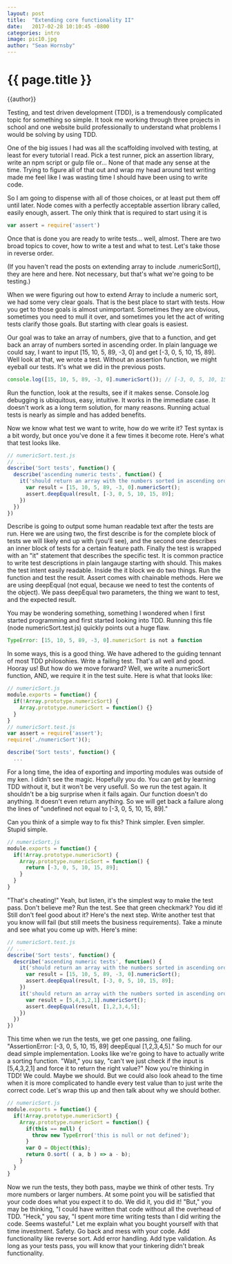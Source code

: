 ```yaml
---
layout: post
title:  "Extending core functionality II"
date:   2017-02-28 10:10:45 -0800
categories: intro
image: pic10.jpg
author: "Sean Hornsby"
---
```


{{ page.title }}
================
{{author}}

Testing, and test driven development (TDD), is a tremendously complicated topic for something so simple.
It took me working through three projects in school and one website build professionally to understand what
problems I would be solving by using TDD.

One of the big issues I had was all the scaffolding involved with testing, at least for every tutorial I read.
Pick a test runner, pick an assertion library, write an npm script or gulp file or... None of that made any sense
at the time. Trying to figure all of that out and wrap my head around test writing made me feel like I was wasting 
time I should have been using to write code.

So I am going to dispense with all of those choices, or at least put them off until later. Node comes with 
a perfectly acceptable assertion library called, easily enough, assert. The only think that is required to 
start using it is
```javascript
var assert = require('assert')
```
Once that is done you are ready to write tests... well, almost. There are two broad topics to cover, how to write
a test and what to test. Let's take those in reverse order.

(If you haven't read the posts on extending array to include .numericSort(), they are here and here. Not necessary, 
but that's what we're going to be testing.)

When we were figuring out how to extend Array to include a numeric sort, we had some very clear goals. That is the best
place to start with tests. How you get to those goals is almost unimportant. Sometimes they are obvious, sometimes you need
to mull it over, and sometimes you let the act of writing tests clarify those goals. But starting with clear goals is easiest.

Our goal was to take an array of numbers, give that to a function, and get back an array of numbers sorted in ascending order.
In plain language we could say, I want to input [15, 10, 5, 89, -3, 0] and get [-3, 0, 5, 10, 15, 89]. Well look at that, we wrote a test.
Without an assertion function, we might eyeball our tests. It's what we did in the previous posts.
```javascript
console.log([15, 10, 5, 89, -3, 0].numericSort()); // [-3, 0, 5, 10, 15, 89]
```
Run the function, look at the results, see if it makes sense. Console.log debugging is ubiquitous, easy, intuitive. It works in the immediate
case. It doesn't work as a long term solution, for many reasons. Running actual tests is nearly as simple and has added benefits.

Now we know what test we want to write, how do we write it? Test syntax is a bit wordy, but once you've done it a few times it become rote.
Here's what that test looks like.
```javascript
// numericSort.test.js
// ...
describe('Sort tests', function() {
  describe('ascending numeric tests', function() {
    it('should return an array with the numbers sorted in ascending order', function(){
      var result = [15, 10, 5, 89, -3, 0].numericSort();
      assert.deepEqual(result, [-3, 0, 5, 10, 15, 89];
    })
  })
})
```

Describe is going to output some human readable text after the tests are run. Here we are using two, the first describe is for the complete
block of tests we will likely end up with (you'll see), and the second one describes an inner block of tests for a certain feature path.
Finally the test is wrapped with an "it" statement that describes the specific test. It is common practice to write test descriptions in plain
langauge starting with should. This makes the test intent easily readable. Inside the it block we do two things. Run the function and test the result.
Assert comes with chainable methods. Here we are using deepEqual (not equal, because we need to test the contents of the object). We pass deepEqual
two parameters, the thing we want to test, and the expected result.

You may be wondering something, something I wondered when I first started programming and first started looking into TDD.
Running this file (node numericSort.test.js) quickly points out a huge flaw.
```javascript
TypeError: [15, 10, 5, 89, -3, 0].numericSort is not a function
```
In some ways, this is a good thing. We have adhered to the guiding tennant of most TDD philosohies. Write a failing test. That's all well and good.
Hooray us! But how do we move forward? Well, we write a numericSort function, AND, we require it in the test suite. Here is what that looks like:
```javascript
// numericSort.js
module.exports = function() {
  if(!Array.prototype.numericSort) {
    Array.prototype.numericSort = function() {}
  }
}
// numericSort.test.js
var assert = require('assert');
require('./numericSort')();

describe('Sort tests', function() {
  ...
```
For a long time, the idea of exporting and importing modules was outside of my ken. I didn't see the magic. Hopefully you do. You can get by learning TDD
without it, but it won't be very usefull. So we run the test again. It shouldn't be a big surprise when it fails again. Our function doesn't do anything.
It doesn't even return anything. So we will get back a failure along the lines of "undefined not equal to [-3, 0, 5, 10, 15, 89]."

Can you think of a simple way to fix this? Think simpler. Even simpler. Stupid simple.

```javascript
// numericSort.js
module.exports = function() {
  if(!Array.prototype.numericSort) {
    Array.prototype.numericSort = function() {
      return [-3, 0, 5, 10, 15, 89];
    }
  }
}
```
"That's cheating!" Yeah, but listen, it's the simplest way to make the test pass. Don't believe me? Run the test. See that green checkmark? You did it!
Still don't feel good about it? Here's the next step. Write another test that you know will fail (but still meets the business requirements). Take a minute
and see what you come up with. Here's mine:
```javascript
// numericSort.test.js
// ...
describe('Sort tests', function() {
  describe('ascending numeric tests', function() {
    it('should return an array with the numbers sorted in ascending order', function(){
      var result = [15, 10, 5, 89, -3, 0].numericSort();
      assert.deepEqual(result, [-3, 0, 5, 10, 15, 89];
    })
    it('should return an array with the numbers sorted in ascending order', function(){
      var result = [5,4,3,2,1].numericSort();
      assert.deepEqual(result, [1,2,3,4,5];
    })
  })
})
```
This time when we run the tests, we get one passing, one failing. "AssertionError: [-3, 0, 5, 10, 15, 89] deepEqual [1,2,3,4,5]." 
So much for our dead simple implementation. Looks like we're going to have to actually write a sorting function. "Wait," you say,
"can't we just check if the input is [5,4,3,2,1] and force it to return the right value?" Now you're thinking in TDD! We could. Maybe
we should. But we could also look ahead to the time when it is more complicated to handle every test value than to just write the
correct code. Let's wrap this up and then talk about why we should bother.
```javascript
// numericSort.js
module.exports = function() {
  if(!Array.prototype.numericSort) {
    Array.prototype.numericSort = function() {
      if(this == null) {
        throw new TypeError('this is null or not defined');
      }
      var O = Object(this);
      return O.sort( ( a, b ) => a - b);
    }
  }
}
```
Now we run the tests, they both pass, maybe we think of other tests. Try more numbers or larger numbers. At some point
you will be satisfied that your code does what you expect it to do. We did it, you did it! "But," you may be thinking,
"I could have written that code without all the overhead of TDD. "Heck," you say, "I spent more time writing tests than
I did writing the code. Seems wasteful." Let me explain what you bought yourself with that time investment. Safety. Go back
and mess with your code. Add functionality like reverse sort. Add error handling. Add type validation. As long as your tests pass,
you will know that your tinkering didn't break functionality.